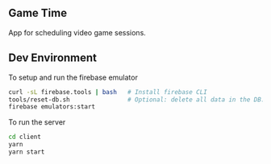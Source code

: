 ## Game Time

App for scheduling video game sessions.

## Dev Environment

To setup and run the firebase emulator

```bash
curl -sL firebase.tools | bash   # Install firebase CLI
tools/reset-db.sh                # Optional: delete all data in the DB.
firebase emulators:start
```

To run the server

```bash
cd client
yarn
yarn start
```